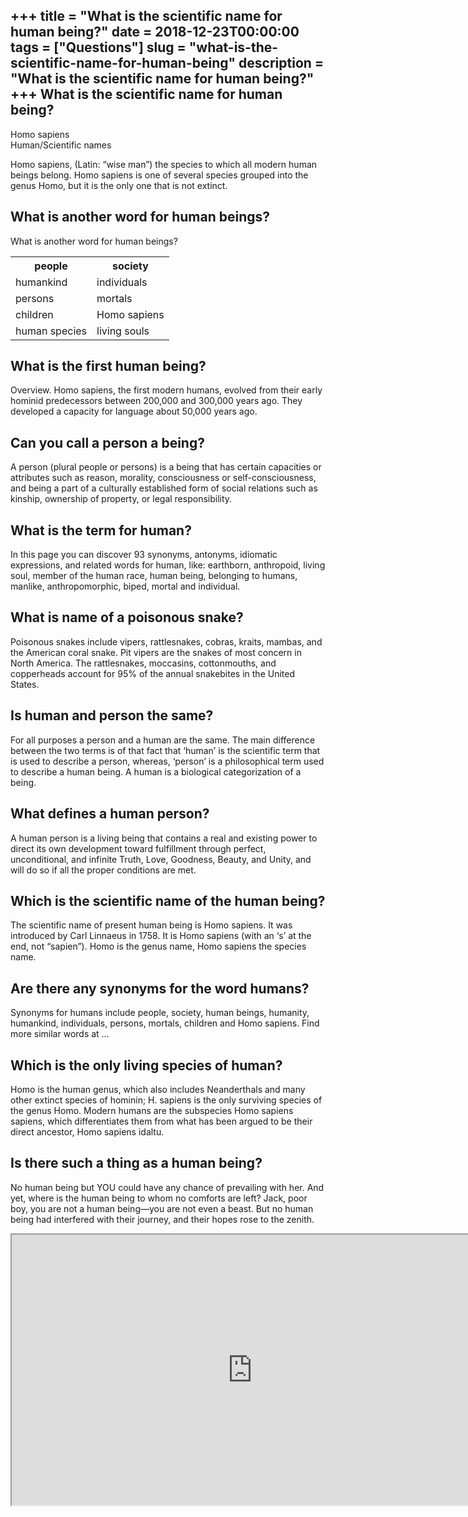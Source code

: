 +++
title = "What is the scientific name for human being?"
date = 2018-12-23T00:00:00
tags = ["Questions"]
slug = "what-is-the-scientific-name-for-human-being"
description = "What is the scientific name for human being?"
+++
What is the scientific name for human being?
--------------------------------------------

Homo sapiens  
Human/Scientific names

Homo sapiens, (Latin: “wise man”) the species to which all modern human beings belong. Homo sapiens is one of several species grouped into the genus Homo, but it is the only one that is not extinct.

What is another word for human beings?
--------------------------------------

What is another word for human beings?

<table><tr><th>people</th><th>society</th></tr><tr><td>humankind</td><td>individuals</td></tr><tr><td>persons</td><td>mortals</td></tr><tr><td>children</td><td>Homo sapiens</td></tr><tr><td>human species</td><td>living souls</td></tr></table>

What is the first human being?
------------------------------

Overview. Homo sapiens, the first modern humans, evolved from their early hominid predecessors between 200,000 and 300,000 years ago. They developed a capacity for language about 50,000 years ago.

Can you call a person a being?
------------------------------

A person (plural people or persons) is a being that has certain capacities or attributes such as reason, morality, consciousness or self-consciousness, and being a part of a culturally established form of social relations such as kinship, ownership of property, or legal responsibility.

What is the term for human?
---------------------------

In this page you can discover 93 synonyms, antonyms, idiomatic expressions, and related words for human, like: earthborn, anthropoid, living soul, member of the human race, human being, belonging to humans, manlike, anthropomorphic, biped, mortal and individual.

What is name of a poisonous snake?
----------------------------------

Poisonous snakes include vipers, rattlesnakes, cobras, kraits, mambas, and the American coral snake. Pit vipers are the snakes of most concern in North America. The rattlesnakes, moccasins, cottonmouths, and copperheads account for 95% of the annual snakebites in the United States.

Is human and person the same?
-----------------------------

For all purposes a person and a human are the same. The main difference between the two terms is of that fact that ‘human’ is the scientific term that is used to describe a person, whereas, ‘person’ is a philosophical term used to describe a human being. A human is a biological categorization of a being.

What defines a human person?
----------------------------

A human person is a living being that contains a real and existing power to direct its own development toward fulfillment through perfect, unconditional, and infinite Truth, Love, Goodness, Beauty, and Unity, and will do so if all the proper conditions are met.

Which is the scientific name of the human being?
------------------------------------------------

The scientific name of present human being is Homo sapiens. It was introduced by Carl Linnaeus in 1758. It is Homo sapiens (with an ‘s’ at the end, not “sapien”). Homo is the genus name, Homo sapiens the species name.

Are there any synonyms for the word humans?
-------------------------------------------

Synonyms for humans include people, society, human beings, humanity, humankind, individuals, persons, mortals, children and Homo sapiens. Find more similar words at …

Which is the only living species of human?
------------------------------------------

Homo is the human genus, which also includes Neanderthals and many other extinct species of hominin; H. sapiens is the only surviving species of the genus Homo. Modern humans are the subspecies Homo sapiens sapiens, which differentiates them from what has been argued to be their direct ancestor, Homo sapiens idaltu.

Is there such a thing as a human being?
---------------------------------------

No human being but YOU could have any chance of prevailing with her. And yet, where is the human being to whom no comforts are left? Jack, poor boy, you are not a human being—you are not even a beast. But no human being had interfered with their journey, and their hopes rose to the zenith.

<iframe allow="accelerometer; autoplay; clipboard-write; encrypted-media; gyroscope; picture-in-picture" allowfullscreen="" class="__youtube_prefs__  epyt-is-override  no-lazyload" data-no-lazy="1" data-origheight="433" data-origwidth="770" data-skipgform_ajax_framebjll="" height="433" id="_ytid_63686" loading="lazy" src="https://www.youtube.com/embed/j0_FljCCXOc?enablejsapi=1&autoplay=0&cc_load_policy=0&cc_lang_pref=&iv_load_policy=1&loop=0&modestbranding=0&rel=1&fs=1&playsinline=0&autohide=2&theme=dark&color=red&controls=1&" title="YouTube player" width="770"></iframe>